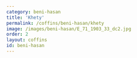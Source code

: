 ```yaml
---
category: beni-hasan
title: 'Khety'
permalink: /coffins/beni-hasan/khety
image: /images/beni-hasan/E_71_1903_33_dc2.jpg
order: 2
layout: coffins
id: beni-hasan
---
```

